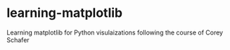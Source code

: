 # learning-matplotlib
Learning matplotlib for Python visulaizations following the course of Corey Schafer
